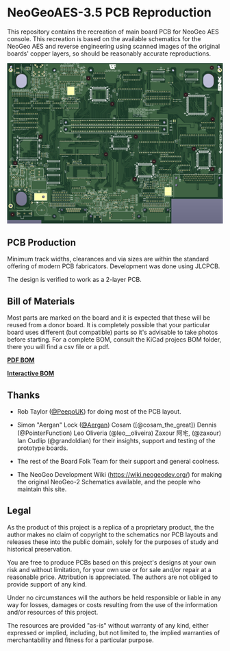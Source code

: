 # NeoGeoAES-3.5 PCB Reproduction

This repository contains the recreation of main board PCB for NeoGeo AES
console. This recreation is based on the available schematics for the
NeoGeo AES and reverse engineering using scanned images of the original
boards' copper layers, so should be reasonably accurate reproductions.

![PCB](images/NeoGeoAES3_5_Front.png)

## PCB Production

Minimum track widths, clearances and via sizes are within the standard
offering of modern PCB fabricators. Development was done using JLCPCB.

The design is verified to work as a 2-layer PCB.


## Bill of Materials

Most parts are marked on the board and it is expected that these will be reused
from a donor board. It is completely possible that your particular board uses
different (but compatible) parts so it's advisable to take photos before starting.
For a complete BOM, consult the KiCad projecs BOM folder, there you will find a csv file or a pdf.

[**PDF BOM**][BOM]

[**Interactive BOM**][IBOM]

## Thanks

  * Rob Taylor ([@PeepoUK](https://github.com/PeepoUK)) for doing most of
    the PCB layout.

  * Simon "Aergan" Lock ([@Aergan](https://github.com/Aergan))
    Cosam ([@cosam_the_great])
    Dennis (@PointerFunction)
    Leo Oliveria (@leo__oliveira)
    Zaxour 阿宅, (@zaxour)
    Ian Cudlip (@grandoldian) for their insights, support and
    testing of the prototype boards.

  * The rest of the Board Folk Team for their support and general
    coolness.

  * The NeoGeo Development Wiki (https://wiki.neogeodev.org/) for making
    the original NeoGeo-2 Schematics available, and the people who maintain
    this site.


## Legal

As the product of this project is a replica of a proprietary product, the
the author makes no claim of copyright to the schematics nor PCB layouts and
releases these into the public domain, solely for the purposes of study and
historical preservation.

You are free to produce PCBs based on this project's designs at your own risk
and without limitation, for your own use or for sale and/or repair at a
reasonable price. Attribution is appreciated. The authors are not obliged to
provide support of any kind.

Under no circumstances will the authors be held responsible or liable in any
way for losses, damages or costs resulting from the use of the information
and/or resources of this project.

The resources are provided "as-is" without warranty of any kind, either
expressed or implied, including, but not limited to, the implied warranties
of merchantability and fitness for a particular purpose.

[IBOM]: http://htmlpreview.github.io/?https://raw.githubusercontent.com/chris-jh/NeoGeoAES-3.5/tree/main/bom/NeoGeo-AES-3_5.html

[BOM]: http://htmlpreview.github.io/?https://raw.githubusercontent.com/chris-jh/NeoGeoAES-3.5/tree/main/bom/NeoGeoAES3_5-BOM
